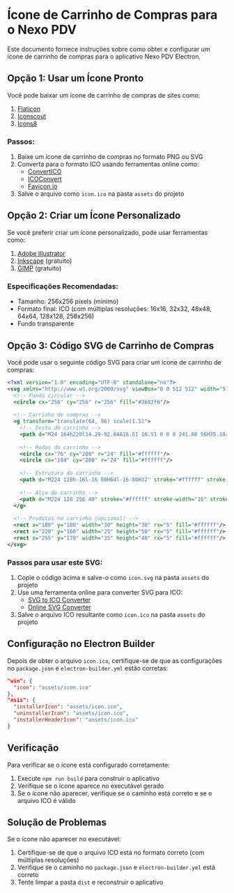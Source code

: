 # Ícone de Carrinho de Compras para o Nexo PDV

Este documento fornece instruções sobre como obter e configurar um ícone de carrinho de compras para o aplicativo Nexo PDV Electron.

## Opção 1: Usar um Ícone Pronto

Você pode baixar um ícone de carrinho de compras de sites como:

1. [Flaticon](https://www.flaticon.com/search?word=shopping%20cart)
2. [Iconscout](https://iconscout.com/icons/shopping-cart)
3. [Icons8](https://icons8.com/icons/set/shopping-cart)

### Passos:

1. Baixe um ícone de carrinho de compras no formato PNG ou SVG
2. Converta para o formato ICO usando ferramentas online como:
   - [ConvertICO](https://convertico.com/)
   - [ICOConvert](https://icoconvert.com/)
   - [Favicon.io](https://favicon.io/favicon-converter/)
3. Salve o arquivo como `icon.ico` na pasta `assets` do projeto

## Opção 2: Criar um Ícone Personalizado

Se você preferir criar um ícone personalizado, pode usar ferramentas como:

1. [Adobe Illustrator](https://www.adobe.com/products/illustrator.html)
2. [Inkscape](https://inkscape.org/) (gratuito)
3. [GIMP](https://www.gimp.org/) (gratuito)

### Especificações Recomendadas:

- Tamanho: 256x256 pixels (mínimo)
- Formato final: ICO (com múltiplas resoluções: 16x16, 32x32, 48x48, 64x64, 128x128, 256x256)
- Fundo transparente

## Opção 3: Código SVG de Carrinho de Compras

Você pode usar o seguinte código SVG para criar um ícone de carrinho de compras:

```svg
<?xml version="1.0" encoding="UTF-8" standalone="no"?>
<svg xmlns="http://www.w3.org/2000/svg" viewBox="0 0 512 512" width="512" height="512">
  <!-- Fundo circular -->
  <circle cx="256" cy="256" r="256" fill="#3b82f6"/>
  
  <!-- Carrinho de compras -->
  <g transform="translate(64, 96) scale(1.5)">
    <!-- Cesta do carrinho -->
    <path d="M24 164h220l14.29-92.84A16.51 16.51 0 0 0 241.86 56H35.18a16.51 16.51 0 0 0-16.43 15.16L4.77 144H24Z" fill="#ffffff"/>
    
    <!-- Rodas do carrinho -->
    <circle cx="76" cy="208" r="24" fill="#ffffff"/>
    <circle cx="184" cy="208" r="24" fill="#ffffff"/>
    
    <!-- Estrutura do carrinho -->
    <path d="M224 128h-16l-16 80H64l-16-80H32" stroke="#ffffff" stroke-width="16" stroke-linecap="round" stroke-linejoin="round" fill="none"/>
    
    <!-- Alça do carrinho -->
    <path d="M224 128 256 40" stroke="#ffffff" stroke-width="16" stroke-linecap="round" stroke-linejoin="round" fill="none"/>
  </g>
  
  <!-- Produtos no carrinho (opcional) -->
  <rect x="180" y="180" width="30" height="30" rx="5" fill="#ffffff"/>
  <rect x="220" y="160" width="25" height="50" rx="5" fill="#ffffff"/>
  <rect x="255" y="170" width="35" height="40" rx="5" fill="#ffffff"/>
</svg>
```

### Passos para usar este SVG:

1. Copie o código acima e salve-o como `icon.svg` na pasta `assets` do projeto
2. Use uma ferramenta online para converter SVG para ICO:
   - [SVG to ICO Converter](https://www.aconvert.com/icon/svg-to-ico/)
   - [Online SVG Converter](https://image.online-convert.com/convert-to-ico)
3. Salve o arquivo ICO resultante como `icon.ico` na pasta `assets` do projeto

## Configuração no Electron Builder

Depois de obter o arquivo `icon.ico`, certifique-se de que as configurações no `package.json` e `electron-builder.yml` estão corretas:

```json
"win": {
  "icon": "assets/icon.ico"
},
"nsis": {
  "installerIcon": "assets/icon.ico",
  "uninstallerIcon": "assets/icon.ico",
  "installerHeaderIcon": "assets/icon.ico"
}
```

## Verificação

Para verificar se o ícone está configurado corretamente:

1. Execute `npm run build` para construir o aplicativo
2. Verifique se o ícone aparece no executável gerado
3. Se o ícone não aparecer, verifique se o caminho está correto e se o arquivo ICO é válido

## Solução de Problemas

Se o ícone não aparecer no executável:

1. Certifique-se de que o arquivo ICO está no formato correto (com múltiplas resoluções)
2. Verifique se o caminho no `package.json` e `electron-builder.yml` está correto
3. Tente limpar a pasta `dist` e reconstruir o aplicativo